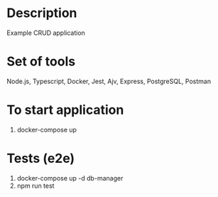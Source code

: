 # Description
Example CRUD application

# Set of tools
Node.js, Typescript, Docker, Jest, Ajv, Express, PostgreSQL, Postman

# To start application
1. docker-compose up

# Tests (e2e)
1. docker-compose up -d db-manager
2. npm run test
